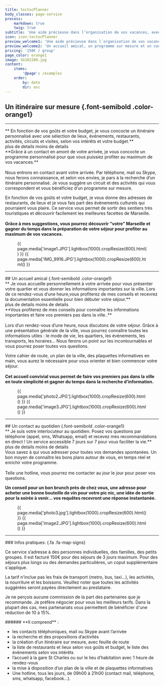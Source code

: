 ```yaml
---
title: toctocPlanner
body_classes: page-service
process:
    markdown: true
    twig: true
subtitle: 'Une aide précieuse dans l’organisation de vos vacances, avec un programme sur mesure, un accueil personnel et une interlocutrice sur place.'
icon: icon-toctocPlanner
preview_welcome1: 'Une aide précieuse dans l´organisation de vos vacances'
preview_welcome2: 'Un accueil amical, un programme sur mesure et un contact au quotidien.'
pricing: '150€ / group'
page_color: orange1
image: SG102289.jpg
content:
    items:
        '@page': /examples
    order:
        by: date
        dir: asc
---
```


## Un itinéraire sur mesure {.font-semibold .color-orange1}
<hr class="bgcolor-orange1">
<div class="text-item" markdown="1">
** En fonction de vos goûts et votre budget, je vous concocte un itinéraire personnalisé avec une sélection de lieux, événements, restaurants, activités, circuits et visites, selon vos intérêts et votre budget.**  
<br>
<a class="js-show-info btn btn-s btn-orange">plus de details</a>
<a class="js-hide-info btn btn-s btn-orange">moins de details</a>
</div>

<div class="text-row" markdown="1">
**Grâce à un contact en amont de votre arrivée, je vous concocte un programme personnalisé pour que vous puissiez profiter au maximum de vos vacances.**<br>
<br>
Nous entrons en contact avant votre arrivée. Par téléphone, mail ou Skype, nous ferons connaissance, et selon vos envies, je pars à la recherche d’un itinéraire personnalisé. Je vous suggère un circuit et des activités qui vous correspondent et vous bénéficiez d’un programme sur mesure.  

En fonction de vos goûts et votre budget, je vous donne des adresses de restaurants, de lieux et je vous fais part des évènements culturels qui pourraient vous plaire. Ce service vous permet de sortir des sentiers très touristiques et découvrir facilement les meilleures facettes de Marseille.<br>
<br>
**Grâce à mes suggestions, vous pourrez découvrir “votre” Marseille et gagner du temps dans la préparation de votre séjour pour profiter au maximum de vos vacances.**
</div>

<figure class="image-row row-50-50">
{{ page.media['image1.JPG'].lightbox(1000).cropResize(600).html() }}
{{ page.media['IMG_9916.JPG'].lightbox(1000).cropResize(600).html() }}
</figure>

<hr class="bgcolor-orange1">
## Un accueil amical {.font-semibold .color-orange1}
<div class="text-item" markdown="1">
** Je vous accueille personnellement à votre arrivée pour vous présenter votre quartier et vous donner les informations importantes sur la ville. Lors de ce rendez-vous d’une heure,vous profiterez de mes conseils et recevrez la documentation essentielle pour bien débuter votre séjour.**  
<br>
<a class="js-show-info btn btn-s btn-orange">plus de details</a>
<a class="js-hide-info btn btn-s btn-orange">moins de details</a>
</div>

<div class="text-row" markdown="1">
**Vous profiterez de mes conseils pour connaître les informations importantes et faire vos premiers pas dans la ville..**<br>
<br>
Lors d’un rendez-vous d’une heure, nous discutons de votre séjour. Grâce à une présentation générale de la ville, vous pourrez connaître toutes les informations utiles : le mode de vie, les quartiers, les évènements, les transports, les horaires… Nous ferons un point sur les incontournables et vous pourrez poser toutes vos questions.  

Votre cahier de route, un plan de la ville, des plaquettes informatives en main, vous aurez le nécessaire pour vous orienter et bien commencer votre séjour.<br>
<br>
**Cet accueil convivial vous permet de faire vos premiers pas dans la ville en toute simplicité et gagner du temps dans la recherche d’information.**
</div>

<figure class="image-row row-50-50">
{{ page.media['photo2.JPG'].lightbox(1000).cropResize(600).html() }}
{{ page.media['image3.JPG'].lightbox(1000).cropResize(600).html() }}
</figure>

<hr class="bgcolor-orange1">
## Un contact au quotidien {.font-semibold .color-orange1}
<div class="text-item" markdown="1">
** Je suis votre interlocuteur au quotidien. Posez vos questions par téléphone (appel, sms, Whatsapp, email) et recevez mes recommandations en direct ! Un service accessible 7 jours sur 7 pour vous faciliter la vie.**  
<br>
<a class="js-show-info btn btn-s btn-orange">plus de details</a>
<a class="js-hide-info btn btn-s btn-orange">moins de details</a>
</div>

<div class="text-row" markdown="1">
Vous savez à qui vous adresser pour toutes vos demandes spontanées. Un bon moyen de connaître les bons plans autour de vous, en temps réel et enrichir votre programme.<br>
<br>
Telle une hotline, vous pourrez me contacter au jour le jour pour poser vos questions.<br>

**Un conseil pour un bon brunch près de chez vous, une adresse pour acheter une bonne bouteille de vin pour votre pic nic, une idée de sortie pour la soirée à venir… vos requêtes recevront une réponse instantanée.**
</div>

<figure class="image-row row-50-50">
{{ page.media['photo3.jpg'].lightbox(1000).cropResize(600).html() }}
{{ page.media['image2.JPG'].lightbox(1000).cropResize(600).html() }}
</figure>

<hr class="bgcolor-orange1">
<div class="cell cell-feature bgcolor-orange1" markdown="1">
### Infos pratiques:   {.fa .fa-map-signs}

Ce service s’adresse à des personnes individuelles, des familles, des petits groupes. Il est facturé 150€ pour des séjours de 3 jours maximum. Pour des séjours plus longs ou des demandes particulières, un coput supplémentaire s'applique.  

La tarif n'inclue pas les frais de transport (metro, bus, taxi...), les activités, la nourriture et les boissons. Veuillez noter que toutes les activités suggérées seront payées directement au prestataire.  

Je ne perçois aucune commission de la part des partenaires que je recommande. Je préfère négocier pour vous les meilleurs tarifs. Dans la plupart des cas, mes partenariats vous permettent de bénéficier d'une réduction de 10 à 15%.
</div>

<div class="cell cell-info" markdown="1">
###### **Il comprend** :

* les contacts téléphoniques, mail ou Skype avant l’arrivée
* la recherche et des propositions d’activités
* la création d’un itinéraire sur mesure, avec feuille de route
* la liste de restaurants et lieux selon vos goûts et budget, le liste des évènements selon vos intérêts
* l’accueil à la gare St Charles ou sur le lieu d’habitation avec 1 heure de rendez-vous
* la mise à disposition d’un plan de la ville et de plaquettes informatives
* Une hotline, tous les jours, de 09h00 à 21h00 (contact mail, téléphone, sms, whatsapp, facebook…).